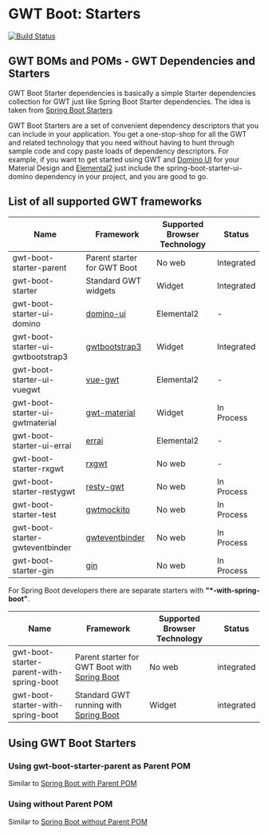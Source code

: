 # GWT Boot: Starters

[![Build Status](https://travis-ci.org/gwtboot/gwt-boot-modules.svg?branch=master)](https://travis-ci.org/gwtboot/gwt-boot-modules)

## GWT BOMs and POMs - GWT Dependencies and Starters

GWT Boot Starter dependencies is basically a simple Starter dependencies 
collection for GWT just like Spring Boot Starter dependencies.
The idea is taken from 
[Spring Boot Starters](https://github.com/spring-projects/spring-boot/tree/master/spring-boot-project/spring-boot-starters)

GWT Boot Starters are a set of convenient dependency descriptors 
that you can include in your application. 
You get a one-stop-shop for all the GWT and related technology 
that you need without having to hunt through sample code and 
copy paste loads of dependency descriptors. For example, 
if you want to get started using GWT and [Domino UI](https://github.com/vegegoku/domino-ui) 
for your Material Design and [Elemental2](https://github.com/google/elemental2) just include the 
spring-boot-starter-ui-domino dependency in your project, 
and you are good to go.

## List of all supported GWT frameworks

| Name | Framework | Supported Browser Technology | Status |
| ------------- | ------------- | ------------- | ------------- |
| gwt-boot-starter-parent | Parent starter for GWT Boot | No web | Integrated |
| gwt-boot-starter | Standard GWT widgets | Widget | Integrated |
| gwt-boot-starter-ui-domino | [domino-ui](https://github.com/vegegoku/domino-ui) | Elemental2 | - |
| gwt-boot-starter-ui-gwtbootstrap3 | [gwtbootstrap3](https://github.com/gwtbootstrap3/gwtbootstrap3) | Widget | Integrated |
| gwt-boot-starter-ui-vuegwt | [vue-gwt](https://github.com/Axellience/vue-gwt) | Elemental2 | - |
| gwt-boot-starter-ui-gwtmaterial | [gwt-material](https://github.com/GwtMaterialDesign/gwt-material) | Widget | In Process |
| gwt-boot-starter-ui-errai | [errai](https://github.com/errai/errai) | Elemental2 | - |
| gwt-boot-starter-rxgwt | [rxgwt](https://github.com/intendia-oss/rxgwt) | No web | - |
| gwt-boot-starter-restygwt | [resty-gwt](https://github.com/resty-gwt/resty-gwt) | No web | In Process |
| gwt-boot-starter-test | [gwtmockito](https://github.com/google/gwtmockito) | No web | In Process |
| gwt-boot-starter-gwteventbinder | [gwteventbinder](https://github.com/google/gwteventbinder) | No web | In Process |
| gwt-boot-starter-gin | [gin](https://github.com/nishtahir/google-gin) | No web | In Process |

For Spring Boot developers there are separate starters with **"*-with-spring-boot"**.

| Name | Framework | Supported Browser Technology | Status |
| ------------- | ------------- | ------------- | ------------- |
| gwt-boot-starter-parent-with-spring-boot | Parent starter for GWT Boot with [Spring Boot](https://github.com/spring-projects/spring-boot) | No web | integrated |
| gwt-boot-starter-with-spring-boot | Standard GWT running with [Spring Boot](https://github.com/spring-projects/spring-boot) | Widget | integrated |

## Using GWT Boot Starters

### Using gwt-boot-starter-parent as Parent POM

Similar to [Spring Boot with Parent POM](http://www.baeldung.com/spring-boot-start)

### Using without Parent POM

Similar to [Spring Boot without Parent POM](http://www.baeldung.com/spring-boot-dependency-management-custom-parent)